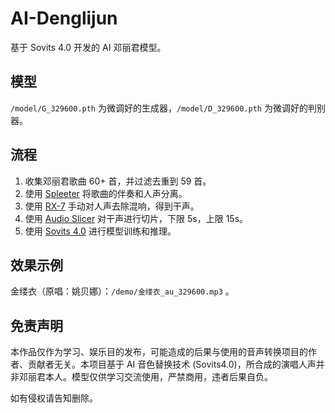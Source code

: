 # AI-Denglijun
基于 Sovits 4.0 开发的 AI 邓丽君模型。

## 模型

`/model/G_329600.pth` 为微调好的生成器，`/model/D_329600.pth` 为微调好的判别器。

## 流程

1. 收集邓丽君歌曲 60+ 首，并过滤去重到 59 首。
2. 使用 [Spleeter](https://github.com/deezer/spleeter) 将歌曲的伴奏和人声分离。
3. 使用 [RX-7](https://www.izotope.com/en/learn/using-rx-7-for-music.html) 手动对人声去除混响，得到干声。
4. 使用 [Audio Slicer](https://github.com/openvpi/audio-slicer) 对干声进行切片，下限 5s，上限 15s。
5. 使用 [Sovits 4.0](https://github.com/svc-develop-team/so-vits-svc) 进行模型训练和推理。

## 效果示例

金缕衣（原唱：姚贝娜）：`/demo/金缕衣_au_329600.mp3` 。

## 免责声明

本作品仅作为学习、娱乐目的发布，可能造成的后果与使用的音声转换项目的作者、贡献者无关。本项目基于 AI 音色替换技术 (Sovits4.0)，所合成的演唱人声并非邓丽君本人。模型仅供学习交流使用，严禁商用，违者后果自负。

如有侵权请告知删除。
